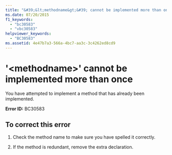 ```yaml
---
title: "&#39;&lt;methodname&gt;&#39; cannot be implemented more than once"
ms.date: 07/20/2015
f1_keywords: 
  - "bc30583"
  - "vbc30583"
helpviewer_keywords: 
  - "BC30583"
ms.assetid: 4e47b7a3-566a-4bc7-aa3c-3c4262ed8cd9
---
```

# &#39;&lt;methodname&gt;&#39; cannot be implemented more than once
You have attempted to implement a method that has already been implemented.  
  
 **Error ID:** BC30583  
  
## To correct this error  
  
1.  Check the method name to make sure you have spelled it correctly.  
  
2.  If the method is redundant, remove the extra declaration.
